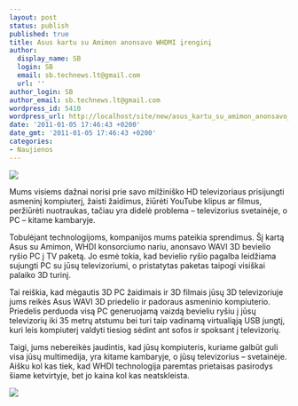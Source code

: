 ```yaml
---
layout: post
status: publish
published: true
title: Asus kartu su Amimon anonsavo WHDMI įrenginį
author:
  display_name: SB
  login: SB
  email: sb.technews.lt@gmail.com
  url: ''
author_login: SB
author_email: sb.technews.lt@gmail.com
wordpress_id: 5410
wordpress_url: http://localhost/site/new/asus_kartu_su_amimon_anonsavo_whdmi_irengini/
date: '2011-01-05 17:46:43 +0200'
date_gmt: '2011-01-05 17:46:43 +0200'
categories:
- Naujienos
---
```

<div class="imgright"><img src="http://technews.lt/upload/asus_wavi_xtion-580x306.jpg"  /></div>
<p>Mums visiems dažnai norisi prie savo milžiniško HD televizoriaus prisijungti asmeninį kompiuterį, žaisti žaidimus, žiūrėti YouTube klipus ar filmus, peržiūrėti nuotraukas, tačiau yra didelė problema – televizorius svetainėje, o PC – kitame kambaryje.</p>
<p>Tobulėjant technologijoms, kompanijos mums pateikia sprendimus. Šį kartą Asus su Amimon, WHDI konsorciumo nariu, anonsavo WAVI 3D bevielio ryšio PC į TV paketą. Jo esmė tokia, kad bevielio ryšio pagalba leidžiama sujungti PC su jūsų televizoriumi, o pristatytas paketas taipogi visiškai palaiko 3D turinį.</p>
<p>Tai reiškia, kad mėgautis 3D PC žaidimais ir 3D filmais jūsų 3D televizoriuje jums reikės Asus WAVI 3D priedelio ir padoraus asmeninio kompiuterio. Priedelis perduoda visą PC generuojamą vaizdą bevieliu ryšiu į jūsų televizorių iki 35 metrų atstumu bei turi taip vadinamą virtualiąją USB jungtį, kuri leis kompiuterį valdyti tiesiog sėdint ant sofos ir spoksant į televizorių.</p>
<p>Taigi, jums nebereikės jaudintis, kad jūsų kompiuteris, kuriame galbūt guli visa jūsų multimedija, yra kitame kambaryje, o jūsų televizorius – svetainėje. Aišku kol kas tiek, kad WHDI technologija paremtas prietaisas pasirodys šiame ketvirtyje, bet jo kaina kol kas neatskleista.</p>
<p><img src="http://technews.lt/upload/Asus WAWI.jpg" /></p>
